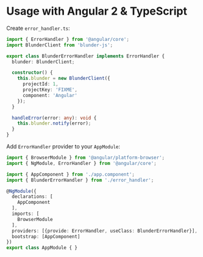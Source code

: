# Usage with Angular 2 & TypeScript

Create `error_handler.ts`:

```TypeScript
import { ErrorHandler } from '@angular/core';
import BlunderClient from 'blunder-js';

export class BlunderErrorHandler implements ErrorHandler {
  blunder: BlunderClient;

  constructor() {
    this.blunder = new BlunderClient({
      projectId: 1,
      projectKey: 'FIXME',
      component: 'Angular'
    });
  }

  handleError(error: any): void {
    this.blunder.notify(error);
  }
}
```

Add `ErrorHandler` provider to your `AppModule`:

```TypeScript
import { BrowserModule } from '@angular/platform-browser';
import { NgModule, ErrorHandler } from '@angular/core';

import { AppComponent } from './app.component';
import { BlunderErrorHandler } from './error_handler';

@NgModule({
  declarations: [
    AppComponent
  ],
  imports: [
    BrowserModule
  ],
  providers: [{provide: ErrorHandler, useClass: BlunderErrorHandler}],
  bootstrap: [AppComponent]
})
export class AppModule { }
```
